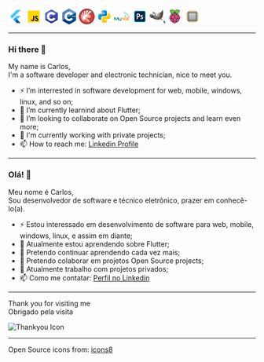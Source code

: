   
![Flutter Icon](https://github.com/TheCarlosJR/TheCarlosJR/blob/main/icons/icons8-flutter-32.png)
![JS Icon](https://github.com/TheCarlosJR/TheCarlosJR/blob/main/icons/icons8-javascript-32.png)
![C Icon](https://github.com/TheCarlosJR/TheCarlosJR/blob/main/icons/icons8-programação-c-32.png)
![C++ Icon](https://github.com/TheCarlosJR/TheCarlosJR/blob/main/icons/icons8-cplusplus-a-general-purpose-descriptive-programming-computer-language-32.png)
![Pascal Icon](https://github.com/TheCarlosJR/TheCarlosJR/blob/main/icons/icons8-ide-do-delphi-32.png)
![Python Icon](https://github.com/TheCarlosJR/TheCarlosJR/blob/main/icons/icons8-python-32.png)
![MySQL Icon](https://github.com/TheCarlosJR/TheCarlosJR/blob/main/icons/icons8-logo-mysql-32.png)
![Photoshop Icon](https://github.com/TheCarlosJR/TheCarlosJR/blob/main/icons/icons8-adobe-photoshop-32.png)
![Gimp Icon](https://github.com/TheCarlosJR/TheCarlosJR/blob/main/icons/icons8-gimp-32.png)
![Raspberry Icon](https://github.com/TheCarlosJR/TheCarlosJR/blob/main/icons/icons8-raspberry-pi-32.png)
![Eletronic Icon](https://github.com/TheCarlosJR/TheCarlosJR/blob/main/icons/icons8-processador-32.png)

--------------------------------------------------------------
  
### Hi there 👋
  
My name is Carlos,  
I'm a software developer and electronic technician, nice to meet you.
  
- ⚡ I’m interrested in software development for web, mobile, windows, linux, and so on;
- 🌱 I’m currently learnind about Flutter;
- 👯 I’m looking to collaborate on Open Source projects and learn even more;
- 🔭 I'm currently working with private projects;
- 📫 How to reach me: [Linkedin Profile](https://www.linkedin.com/in/eng-carlos-jr/)
  
--------------------------------------------------------------
  
### Olá! 👋
  
Meu nome é Carlos,  
Sou desenvolvedor de software e técnico eletrônico, prazer em conhecê-lo(a).
  
- ⚡ Estou interessado em desenvolvimento de software para web, mobile, windows, linux, e assim em diante;
- 🌱 Atualmente estou aprendendo sobre Flutter;
- 🌱 Pretendo continuar aprendendo cada vez mais;
- 👯 Pretendo colaborar em projetos Open Source projects;
- 🔭 Atualmente trabalho com projetos privados;
- 📫 Como me contatar: [Perfil no Linkedin](https://www.linkedin.com/in/eng-carlos-jr/)
  
--------------------------------------------------------------
  
Thank you for visiting me  
Obrigado pela visita  
  
![Thankyou Icon](https://github.com/TheCarlosJR/TheCarlosJR/blob/main/icons/icons8-tarefa-concluída-32.png)
  
--------------------------------------------------------------
  
Open Source icons from: [icons8](https://icons8.com.br/)
  
<!--
**TheCarlosJR/TheCarlosJR** is a ✨ _special_ ✨ repository because its `README.md` (this file) appears on your GitHub profile.

Here are some ideas to get you started:

- 🔭 I’m currently working on ...
- 🌱 I’m currently learning ...
- 👯 I’m looking to collaborate on ...
- 🤔 I’m looking for help with ...
- 💬 Ask me about ...
- 📫 How to reach me: ...
- 😄 Pronouns: ...
- ⚡ Fun fact: ...
-->
